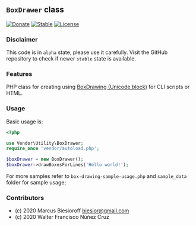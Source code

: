 ## `BoxDrawer` class 

[![Donate](https://img.shields.io/static/v1?label=Donate&message=PayPal.me/biesior&color=brightgreen)](https://www.paypal.me/biesior/4.99EUR)
[![Stable](https://img.shields.io/static/v1?label=alpha&message=0.0.1&color=blue)]()
[![License](https://img.shields.io/static/v1?label=licanse&message=GPL-2-or-later&color=yellowgreen)](https://en.wikipedia.org/wiki/GNU_General_Public_License#Version_2)

### Disclaimer

This code is in `alpha` state, please use it carefully. Visit the GitHub repository to check if newer `stable` state is available.

### Features 

PHP class for creating using [BoxDrawing (Unicode block)](https://en.wikipedia.org/wiki/Box_Drawing_(Unicode_block)) for CLI scripts or HTML.

### Usage

Basic usage is:

```php
<?php

use Vendor\Utility\BoxDrawer;
require_once 'vendor/autoload.php';

$boxDrawer = new BoxDrawer();
$boxDrawer->drawBoxesForLines('Hello world!');
```

For more samples refer to `box-drawing-sample-usage.php` and `sample_data` folder for sample usage;

### Contributors
- (c) 2020 Marcus Biesioroff biesior@gmail.com
- (c) 2020 Walter Francisco Núñez Cruz
